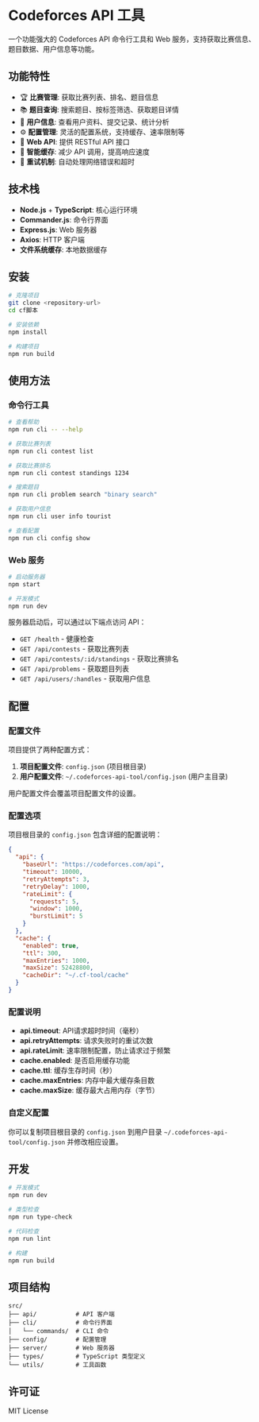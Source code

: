 # Codeforces API 工具

一个功能强大的 Codeforces API 命令行工具和 Web 服务，支持获取比赛信息、题目数据、用户信息等功能。

## 功能特性

- 🏆 **比赛管理**: 获取比赛列表、排名、题目信息
- 📚 **题目查询**: 搜索题目、按标签筛选、获取题目详情
- 👤 **用户信息**: 查看用户资料、提交记录、统计分析
- ⚙️ **配置管理**: 灵活的配置系统，支持缓存、速率限制等
- 🚀 **Web API**: 提供 RESTful API 接口
- 💾 **智能缓存**: 减少 API 调用，提高响应速度
- 🔄 **重试机制**: 自动处理网络错误和超时

## 技术栈

- **Node.js** + **TypeScript**: 核心运行环境
- **Commander.js**: 命令行界面
- **Express.js**: Web 服务器
- **Axios**: HTTP 客户端
- **文件系统缓存**: 本地数据缓存

## 安装

```bash
# 克隆项目
git clone <repository-url>
cd cf脚本

# 安装依赖
npm install

# 构建项目
npm run build
```

## 使用方法

### 命令行工具

```bash
# 查看帮助
npm run cli -- --help

# 获取比赛列表
npm run cli contest list

# 获取比赛排名
npm run cli contest standings 1234

# 搜索题目
npm run cli problem search "binary search"

# 获取用户信息
npm run cli user info tourist

# 查看配置
npm run cli config show
```

### Web 服务

```bash
# 启动服务器
npm start

# 开发模式
npm run dev
```

服务器启动后，可以通过以下端点访问 API：

- `GET /health` - 健康检查
- `GET /api/contests` - 获取比赛列表
- `GET /api/contests/:id/standings` - 获取比赛排名
- `GET /api/problems` - 获取题目列表
- `GET /api/users/:handles` - 获取用户信息

## 配置

### 配置文件

项目提供了两种配置方式：

1. **项目配置文件**: `config.json` (项目根目录)
2. **用户配置文件**: `~/.codeforces-api-tool/config.json` (用户主目录)

用户配置文件会覆盖项目配置文件的设置。

### 配置选项

项目根目录的 `config.json` 包含详细的配置说明：

```json
{
  "api": {
    "baseUrl": "https://codeforces.com/api",
    "timeout": 10000,
    "retryAttempts": 3,
    "retryDelay": 1000,
    "rateLimit": {
      "requests": 5,
      "window": 1000,
      "burstLimit": 5
    }
  },
  "cache": {
    "enabled": true,
    "ttl": 300,
    "maxEntries": 1000,
    "maxSize": 52428800,
    "cacheDir": "~/.cf-tool/cache"
  }
}
```

### 配置说明

- **api.timeout**: API请求超时时间（毫秒）
- **api.retryAttempts**: 请求失败时的重试次数
- **api.rateLimit**: 速率限制配置，防止请求过于频繁
- **cache.enabled**: 是否启用缓存功能
- **cache.ttl**: 缓存生存时间（秒）
- **cache.maxEntries**: 内存中最大缓存条目数
- **cache.maxSize**: 缓存最大占用内存（字节）

### 自定义配置

你可以复制项目根目录的 `config.json` 到用户目录 `~/.codeforces-api-tool/config.json` 并修改相应设置。

## 开发

```bash
# 开发模式
npm run dev

# 类型检查
npm run type-check

# 代码检查
npm run lint

# 构建
npm run build
```

## 项目结构

```
src/
├── api/           # API 客户端
├── cli/           # 命令行界面
│   └── commands/  # CLI 命令
├── config/        # 配置管理
├── server/        # Web 服务器
├── types/         # TypeScript 类型定义
└── utils/         # 工具函数
```

## 许可证

MIT License
